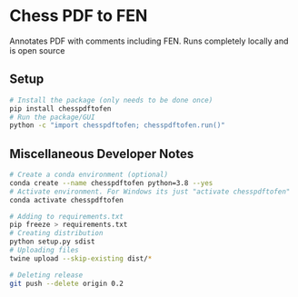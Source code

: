 # Chess PDF to FEN
Annotates PDF with comments including FEN. Runs completely locally and is open source

## Setup
```bash
# Install the package (only needs to be done once)
pip install chesspdftofen
# Run the package/GUI
python -c "import chesspdftofen; chesspdftofen.run()"

``` 

## Miscellaneous Developer Notes
```bash
# Create a conda environment (optional)
conda create --name chesspdftofen python=3.8 --yes
# Activate environment. For Windows its just "activate chesspdftofen"
conda activate chesspdftofen

# Adding to requirements.txt
pip freeze > requirements.txt
# Creating distribution
python setup.py sdist
# Uploading files
twine upload --skip-existing dist/*

# Deleting release
git push --delete origin 0.2
```
